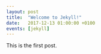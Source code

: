 ```yaml
---
layout: post
title:  "Welcome to Jekyll!"
date:   2017-12-13 01:00:00 +0100
events: [jekyll]
---
```

This is the first post.
